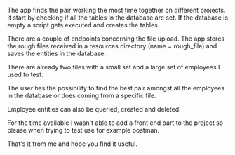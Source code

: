 The app finds the pair working the most time together on different projects.
It start by checking if all the tables in the database are set. If the database is empty
a script gets executed and creates the tables.

There are a couple of endpoints concerning the file upload.
The app stores the rough files received in a resources directory (name = rough_file) and 
saves the entities in the database.

There are already two files with a small set and a large set of employees I used to test.

The user has the possibility to find the best pair amongst all the
employees in the database or does coming from a specific file.

Employee entities can also be queried, created and deleted.

For the time available I wasn't able to add a front end part to the project
so please when trying to test use for example postman.

That's it from me and hope you find it useful.
